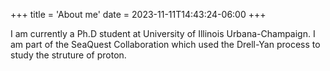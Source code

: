 +++
title = 'About me'
date = 2023-11-11T14:43:24-06:00
+++

I am currently a Ph.D student at University of Illinois Urbana-Champaign. I am part of the SeaQuest Collaboration which used the Drell-Yan process to study the struture of proton.
